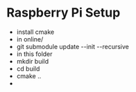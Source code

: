 # Raspberry Pi Setup

- install cmake
- in online/
- git submodule update --init --recursive
- in this folder
- mkdir build
- cd build
- cmake ..
-
